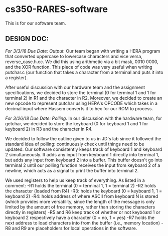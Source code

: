 # cs350-RARES-software
This is for our software team.

## DESIGN DOC: 

*For 3/3/18 Due Date: Output.*
Our team began with writing a HERA program that converted uppercase to lowercase characters and vice versa, reverse_case.h.cc. We did this using arithmetic via a bit mask, 0010 0000, and the XOR function. This piece of code was very useful when writing putchar.c (our function that takes a character from a terminal and puts it into a register).

After useful discussion with our hardware team and the assignment specifications, we decided to store the terminal (0 for terminal 1 and 1 for terminal 2) in R1 and the character in R2. Moreover, we decided to create an new opcode to represent putchar using HERA's OPCODE which takes in a decimal input where Hassem converts it to hex for our ROM to process.


*For 3/26/18 Due Date: Polling.*
In our discussion with the hardware team, for getchar, we decided to store the keyboard (0 for keyboard 1 and 1 for keyboard 2) in R3 and the character in R4.

We decided to follow the outline given to us in JD's lab since it followed the standard idea of polling: continuously check until things need to be updated. Our software consistently keeps track of keyboard 1 and keyboard 2 simultaneously. It adds any input from keyboard 1 directly into terminal 1, but adds any input from keyboard 2 into a buffer. This buffer doesn't go into terminal 2 until our polling function receives the input from keyboard 2 of a newline, which acts as a signal to print the buffer into terminal 2.

We used registers to help us keep track of everything. As listed in a comment:
-R1 holds the terminal (0 = terminal 1, 1 = terminal 2)
-R2 holds the character (loaded from R4)
-R3: holds the keyboard (0 = keyboard 1, 1 = keyboard 2)
-R4: holds address of where ASCII from keyboard N is stored (which provides more versatility, since the length of the message is only limited by the amount of free memory, rather than storing the characters directly in registers)
-R5 and R6 keep track of whether or not keyboard 1 or keyboard 2 respectively have a character (0 = no, 1 = yes)
-R7 holds the next address to load characters into from the buffer (i.e., memory location)
-R8 and R9 are placeholders for local operations in the software.
